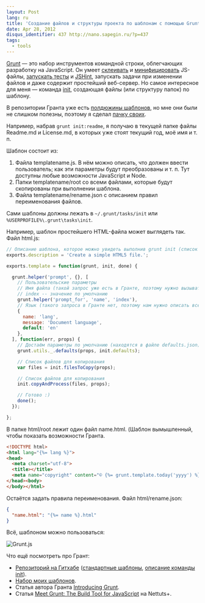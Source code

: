 ```yaml
---
layout: Post
lang: ru
title: 'Создание файлов и структуры проекта по шаблонам с помощью Grunt'
date: Apr 28, 2012
disqus_identifier: 437 http://nano.sapegin.ru/?p=437
tags:
  - tools
---
```


[Grunt](https://github.com/cowboy/grunt) — это набор инструментов командной строки, облегчающих разработку на JavaScript. Он умеет [склеивать](https://github.com/cowboy/grunt/blob/master/docs/task_concat.md) и [минифицировать](https://github.com/cowboy/grunt/blob/master/docs/task_min.md) JS-файлы, [запускать тесты](https://github.com/cowboy/grunt/blob/master/docs/task_qunit.md) и [JSHint](https://github.com/cowboy/grunt/blob/master/docs/task_lint.md), запускать задачи при изменении файлов и даже содержит простейший веб-сервер. Но самое интересное для меня — команда [init](https://github.com/cowboy/grunt/blob/master/docs/task_init.md), создающая файлы (или структуру папок) по шаблону.

В репозитории Гранта уже есть [полдюжины шаблонов](https://github.com/cowboy/grunt/tree/master/tasks/init), но мне они были не слишком полезны, поэтому я сделал [пачку своих](https://github.com/sapegin/squirrelstrap).

Например, набрав `grunt init:readme`, я получаю в текущей папке файлы Readme.md и License.md, в которых уже стоят текущий год, моё имя и т. п.

Шаблон состоит из:

1. Файла templatename.js. В нём можно описать, что должен ввести пользователь; как эти параметры будут преобразованы и т. п. Тут доступны любые возможности JavaScript и Node.
2. Папки templatename/root со всеми файлами, которые будут скопированы при выполнении шаблона.
3. Файла templatename/rename.json с описанием правил переименования файлов.

Сами шаблоны должны лежать в `~/.grunt/tasks/init` или `%USERPROFILE%\.grunt\tasks\init`.

Например, шаблон простейшего HTML-файла может выглядеть так. Файл html.js:

```javascript
// Описание шаблона, которое можно увидеть выполнив grunt init (список доступных шаблонов)
exports.description = 'Create a simple HTML5 file.';

exports.template = function(grunt, init, done) {

  grunt.helper('prompt', {}, [
    // Пользовательские параметры
    // Имя файла (такой запрос уже есть в Гранте, поэтому нужно вызывать его с помощью grunt.helper)
    // index -- значение по умолчанию
    grunt.helper('prompt_for', 'name', 'index'),
    // Язык (такого запроса в Гранте нет, поэтому нам нужно описать все параметры)
    {
      name: 'lang',
      message: 'Document language',
      default: 'en'
    },
  ], function(err, props) {
    // Достаём параметры по умолчанию (находятся в файле defaults.json)
    grunt.utils._.defaults(props, init.defaults);

    // Список файлов для копирования
    var files = init.filesToCopy(props);

    // Список файлов для копирования
    init.copyAndProcess(files, props);

    // Готово :)
    done();
  });

};
```

В папке html/root лежит один файл name.html. (Шаблон вымышленный, чтобы показать возможности Гранта.

```html
<!DOCTYPE html>
<html lang="{%= lang %}">
<head>
  <meta charset="utf-8">
  <title></title>
  <meta name="copyright" content="© {%= grunt.template.today('yyyy') %} {%= author_name %}">
</head><body>
</body></html>
```

Остаётся задать правила переименования. Файл html/rename.json:

```json
{
  "name.html": "{%= name %}.html"
}
```

Всё, шаблоном можно пользоваться:

![Grunt.js](/images/win__grunt.png)

Что ещё посмотреть про Грант:

* [Репозиторий на Гитхабе](https://github.com/cowboy/grunt) ([стандартные шаблоны](https://github.com/cowboy/grunt/tree/master/tasks/init), [описание команды init](https://github.com/cowboy/grunt/blob/master/docs/task_init.md)).
* [Набор моих шаблонов](https://github.com/sapegin/squirrelstrap).
* Статья автора Гранта [Introducing Grunt](https://bocoup.com/blog/introducing-grunt).
* Статья [Meet Grunt: The Build Tool for JavaScript](https://code.tutsplus.com/tutorials/meet-grunt-the-build-tool-for-javascript--net-24856) на Nettuts+.
